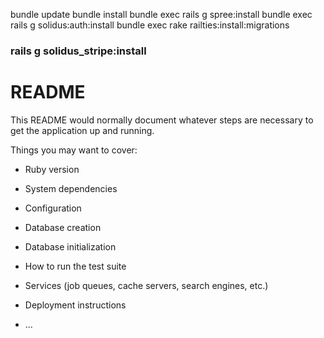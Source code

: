 bundle update
bundle install
bundle exec rails g spree:install
bundle exec rails g solidus:auth:install
bundle exec rake railties:install:migrations



### rails g solidus_stripe:install


# README

This README would normally document whatever steps are necessary to get the
application up and running.

Things you may want to cover:

* Ruby version

* System dependencies

* Configuration

* Database creation

* Database initialization

* How to run the test suite

* Services (job queues, cache servers, search engines, etc.)

* Deployment instructions

* ...

